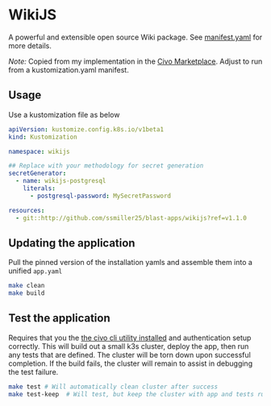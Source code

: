 # WikiJS

A powerful and extensible open source Wiki package.  See [manifest.yaml](manifest.yaml) for more details.

*Note:* Copied from my implementation in the [Civo Marketplace](https://github.com/civo/kubernetes-marketplace).  Adjust to run from a kustomization.yaml manifest.

## Usage

Use a kustomization file as below

```yaml
apiVersion: kustomize.config.k8s.io/v1beta1
kind: Kustomization

namespace: wikijs 

## Replace with your methodology for secret generation
secretGenerator:
  - name: wikijs-postgresql
    literals:
      - postgresql-password: MySecretPassword

resources:
  - git::http://github.com/ssmiller25/blast-apps/wikijs?ref=v1.1.0
```


## Updating the application

Pull the pinned version of the installation yamls and assemble them into a unified `app.yaml`

```sh
make clean
make build
```

## Test the application

Requires that you the [the civo cli utility installed](https://github.com/civo/cli) and authentication setup correctly.  This will build out a small k3s cluster, deploy the app, then run any tests that are defined.  The cluster will be torn down upon successful completion.  If the build fails, the cluster will remain to assist in debugging the test failure.

```sh
make test # Will automatically clean cluster after success
make test-keep  # Will test, but keep the cluster with app and tests running
```


